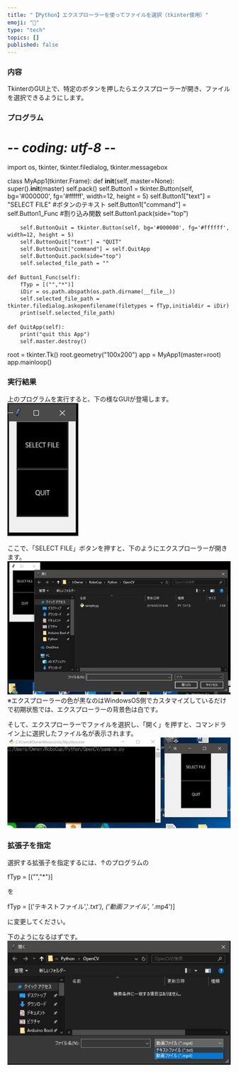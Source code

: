 ```yaml
---
title: "【Python】エクスプローラーを使ってファイルを選択（tkinter使用）"
emoji: "🤖"
type: "tech"
topics: []
published: false
---
```


### 内容

TkinterのGUI上で、特定のボタンを押したらエクスプローラーが開き、ファイルを選択できるようにします。  
  
### プログラム

# -*- coding: utf-8 -*-
import os, tkinter, tkinter.filedialog, tkinter.messagebox

class MyApp1(tkinter.Frame):
    def __init__(self, master=None):
        super().__init__(master)
        self.pack()
        self.Button1 = tkinter.Button(self, bg='#000000', fg='#ffffff', width=12, height = 5)
        self.Button1["text"] = "SELECT FILE" #ボタンのテキスト
        self.Button1["command"] = self.Button1_Func #割り込み関数
        self.Button1.pack(side="top")
        
        self.ButtonQuit = tkinter.Button(self, bg='#000000', fg='#ffffff', width=12, height = 5)
        self.ButtonQuit["text"] = "QUIT"
        self.ButtonQuit["command"] = self.QuitApp
        self.ButtonQuit.pack(side="top")
        self.selected_file_path = ""
        
    def Button1_Func(self):
        fTyp = [("","*")]
        iDir = os.path.abspath(os.path.dirname(__file__))
        self.selected_file_path = tkinter.filedialog.askopenfilename(filetypes = fTyp,initialdir = iDir)
        print(self.selected_file_path)
        
    def QuitApp(self):
        print("quit this App")
        self.master.destroy()
        
        
root = tkinter.Tk()
root.geometry("100x200")
app = MyApp1(master=root)
app.mainloop()
  
  
### 実行結果

上のプログラムを実行すると、下の様なGUIが登場します。  
![f:id:pythonjacascript:20190325085131j:plain](/images/ppythonjacascript2019032520190325085131.jpg "f:id:pythonjacascript:20190325085131j:plain")  

ここで、「SELECT FILE」ボタンを押すと、下のようにエクスプローラーが開きます。  
![f:id:pythonjacascript:20190325085234j:plain](/images/ppythonjacascript2019032520190325085234.jpg "f:id:pythonjacascript:20190325085234j:plain")  
※エクスプローラーの色が黒なのはWindowsOS側でカスタマイズしているだけで初期状態では、エクスプローラーの背景色は白です。

  
そして、エクスプローラーでファイルを選択し、「開く」を押すと、コマンドライン上に選択したファイル名が表示されます。  
![f:id:pythonjacascript:20190325085416j:plain](/images/ppythonjacascript2019032520190325085416.jpg "f:id:pythonjacascript:20190325085416j:plain")  
  
  
### 拡張子を指定

選択する拡張子を指定するには、↑のプログラムの

fTyp = [("","*")]

を

fTyp = [('テキストファイル','*.txt'), ('動画ファイル', '*.mp4')]

に変更してください。

  
下のようになるはずです。  
![f:id:pythonjacascript:20190325090054j:plain](/images/ppythonjacascript2019032520190325090054.jpg "f:id:pythonjacascript:20190325090054j:plain")